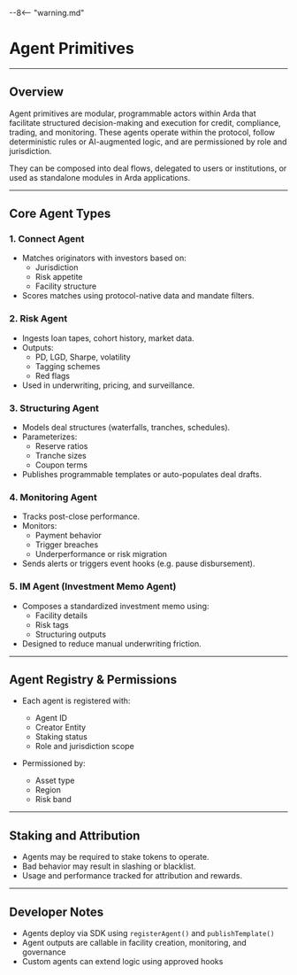 --8<-- "warning.md"

# Agent Primitives

---

## Overview

Agent primitives are modular, programmable actors within Arda that facilitate structured decision-making and execution for credit, compliance, trading, and monitoring. These agents operate within the protocol, follow deterministic rules or AI-augmented logic, and are permissioned by role and jurisdiction.

They can be composed into deal flows, delegated to users or institutions, or used as standalone modules in Arda applications.

---

## Core Agent Types

### 1. **Connect Agent**

- Matches originators with investors based on:
  - Jurisdiction
  - Risk appetite
  - Facility structure
- Scores matches using protocol-native data and mandate filters.

### 2. **Risk Agent**

- Ingests loan tapes, cohort history, market data.
- Outputs:
  - PD, LGD, Sharpe, volatility
  - Tagging schemes
  - Red flags
- Used in underwriting, pricing, and surveillance.

### 3. **Structuring Agent**

- Models deal structures (waterfalls, tranches, schedules).
- Parameterizes:
  - Reserve ratios
  - Tranche sizes
  - Coupon terms
- Publishes programmable templates or auto-populates deal drafts.

### 4. **Monitoring Agent**

- Tracks post-close performance.
- Monitors:
  - Payment behavior
  - Trigger breaches
  - Underperformance or risk migration
- Sends alerts or triggers event hooks (e.g. pause disbursement).

### 5. **IM Agent (Investment Memo Agent)**

- Composes a standardized investment memo using:
  - Facility details
  - Risk tags
  - Structuring outputs
- Designed to reduce manual underwriting friction.

---

## Agent Registry & Permissions

- Each agent is registered with:
  - Agent ID
  - Creator Entity
  - Staking status
  - Role and jurisdiction scope

- Permissioned by:
  - Asset type
  - Region
  - Risk band

---

## Staking and Attribution

- Agents may be required to stake tokens to operate.
- Bad behavior may result in slashing or blacklist.
- Usage and performance tracked for attribution and rewards.

---

## Developer Notes

- Agents deploy via SDK using `registerAgent()` and `publishTemplate()`
- Agent outputs are callable in facility creation, monitoring, and governance
- Custom agents can extend logic using approved hooks
